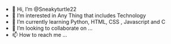 - 👋 Hi, I’m @Sneakyturtle22
- 👀 I’m interested in Any Thing that includes Technology 
- 🌱 I’m currently learning Python, HTML, CSS , Javascript and C 
- 💞️ I’m looking to collaborate on ...
- 📫 How to reach me ...

<!---
Sneakyturtle22/Sneakyturtle22 is a ✨ special ✨ repository because its `README.md` (this file) appears on your GitHub profile.
You can click the Preview link to take a look at your changes.
--->
